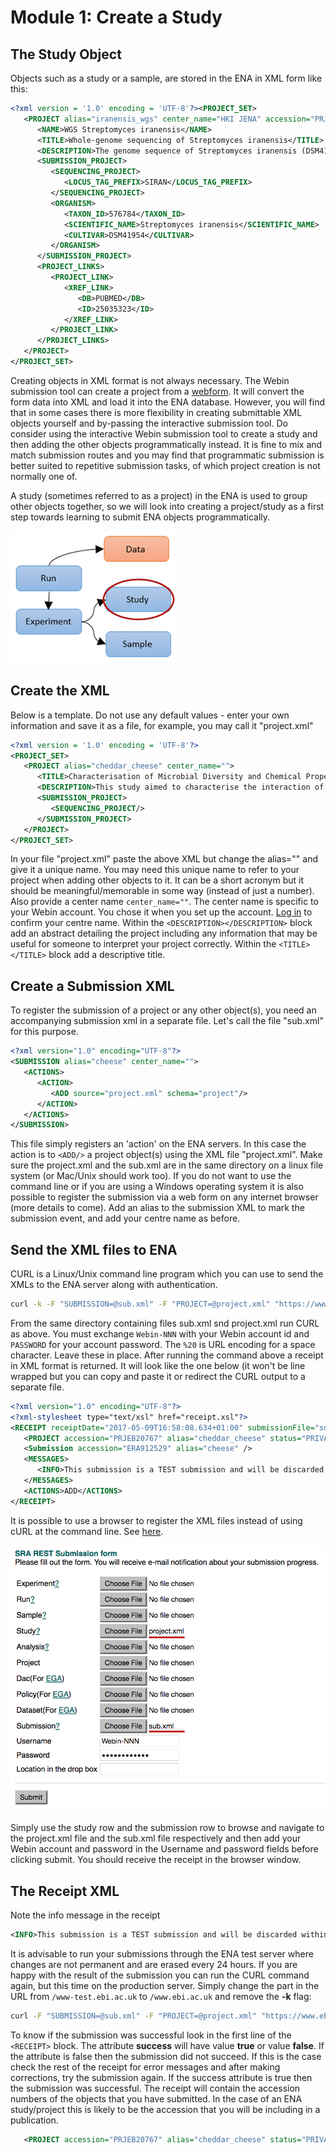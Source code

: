 # Module 1: Create a Study

## The Study Object

Objects such as a study or a sample, are stored in the ENA in XML form like this:

```xml
<?xml version = '1.0' encoding = 'UTF-8'?><PROJECT_SET>
   <PROJECT alias="iranensis_wgs" center_name="HKI JENA" accession="PRJEB5932">
      <NAME>WGS Streptomyces iranensis</NAME>
      <TITLE>Whole-genome sequencing of Streptomyces iranensis</TITLE>
      <DESCRIPTION>The genome sequence of Streptomyces iranensis (DSM41954) was obtained using Illumina HiSeq2000. The genome was assembled using a hybrid assembly approach based on Velvet and Newbler. The resulting genome has been annotated with a specific focus on secondary metabolite gene clusters.</DESCRIPTION>
      <SUBMISSION_PROJECT>
         <SEQUENCING_PROJECT>
            <LOCUS_TAG_PREFIX>SIRAN</LOCUS_TAG_PREFIX>
         </SEQUENCING_PROJECT>
         <ORGANISM>
            <TAXON_ID>576784</TAXON_ID>
            <SCIENTIFIC_NAME>Streptomyces iranensis</SCIENTIFIC_NAME>
            <CULTIVAR>DSM41954</CULTIVAR>
         </ORGANISM>
      </SUBMISSION_PROJECT>
      <PROJECT_LINKS>
         <PROJECT_LINK>
            <XREF_LINK>
               <DB>PUBMED</DB>
               <ID>25035323</ID>
            </XREF_LINK>
         </PROJECT_LINK>
      </PROJECT_LINKS>
   </PROJECT>
</PROJECT_SET>
```

Creating objects in XML format is not always necessary. The Webin submission tool can create a project from a <a href="./mod_02.html">webform</a>. It will convert the form data into XML and load it into the ENA database. However, you will find that in some cases there is more flexibility in creating submittable XML objects yourself and by-passing the interactive submission tool. Do consider using the interactive Webin submission tool to create a study and then adding the other objects programmatically instead. It is fine to mix and match submission routes and you may find that programmatic submission is better suited to repetitive submission tasks, of which project creation is not normally one of.

<!-- [webform](/mod_02.html) does not work -->

A study (sometimes referred to as a project) in the ENA is used to group other objects together, so we will look into creating a project/study as a first step towards learning to submit ENA objects programmatically.

![ENA Data Model](images/prog_01_p01.png) <!-- {:height="100px" width="100px"}  does not work. if no need to resize it's fine. had to explicitly resize image-->
<!-- <img src="_images/prog_01_p01.png" width="300" height="250" align="middle"/> problem: size adjustment works but sphinx does not copy over new image when it is not called using markdown syntax. also align="middle" does not work -->

## Create the XML

Below is a template. Do not use any default values - enter your own information and save it as a file, for example, you may call it "project.xml"

```xml
<?xml version = '1.0' encoding = 'UTF-8'?>
<PROJECT_SET>
   <PROJECT alias="cheddar_cheese" center_name="">
      <TITLE>Characterisation of Microbial Diversity and Chemical Properties of Cheddar Cheese Prepared from Heat-treated Milk</TITLE>
      <DESCRIPTION>This study aimed to characterise the interaction of microbial diversity and chemical properties of Cheddar cheese after three different heat treatments of milk</DESCRIPTION>
      <SUBMISSION_PROJECT>
         <SEQUENCING_PROJECT/>
      </SUBMISSION_PROJECT>
   </PROJECT>
</PROJECT_SET>
```

In your file "project.xml" paste the above XML but change the alias="" and give it a unique name. You may need this unique name to refer to your project when adding other objects to it. It can be a short acronym but it should be meaningful/memorable in some way (instead of just a number).
Also provide a center name `center_name=""`.
The center name is specific to your Webin account. You chose it when you set up the account. [Log in](https://wwwdev.ebi.ac.uk/ena/submit/sra/#submissions) to confirm your centre name. Within the `<DESCRIPTION></DESCRIPTION>` block add an abstract detailing the project including any information that may be useful for someone to interpret your project correctly. Within the `<TITLE></TITLE>` block add a descriptive title. 


## Create a Submission XML

To register the submission of a project or any other object(s), you need an accompanying submission xml in a separate file. Let's call the file "sub.xml" for this purpose. 

```xml
<?xml version="1.0" encoding="UTF-8"?>
<SUBMISSION alias="cheese" center_name="">
   <ACTIONS>
      <ACTION>
         <ADD source="project.xml" schema="project"/>
      </ACTION>
   </ACTIONS>
</SUBMISSION>
```

This file simply registers an 'action' on the ENA servers. In this case the action is to `<ADD/>` a project object(s) using the XML file "project.xml". Make sure the project.xml and the sub.xml are in the same directory on a linux file system (or Mac/Unix should work too). If you do not want to use the command line or if you are using a Windows operating system it is also possible to register the submission via a web form on any internet browser (more details to come). Add an alias to the submission XML to mark the submission event, and add your centre name as before.

## Send the XML files to ENA

CURL is a Linux/Unix command line program which you can use to send the XMLs to the ENA server along with authentication.

```bash
curl -k -F "SUBMISSION=@sub.xml" -F "PROJECT=@project.xml" "https://www-test.ebi.ac.uk/ena/submit/drop-box/submit/?auth=ENA%20Webin-NNN%20PASSWORD"
```

From the same directory containing files sub.xml snd project.xml run CURL as above. You must exchange `Webin-NNN` with your Webin account id and `PASSWORD` for your account password. The `%20` is URL encoding for a space character. Leave these in place. After running the command above a receipt in XML format is returned. It will look like the one below (it won't be line wrapped but you can copy and paste it or redirect the CURL output to a separate file.


```xml
<?xml version="1.0" encoding="UTF-8"?>
<?xml-stylesheet type="text/xsl" href="receipt.xsl"?>
<RECEIPT receiptDate="2017-05-09T16:58:08.634+01:00" submissionFile="sub.xml" success="true">
   <PROJECT accession="PRJEB20767" alias="cheddar_cheese" status="PRIVATE" />
   <Submission accession="ERA912529" alias="cheese" />
   <MESSAGES>
      <INFO>This submission is a TEST submission and will be discarded within 24 hours</INFO>
   </MESSAGES>
   <ACTIONS>ADD</ACTIONS>
</RECEIPT>
```

It is possible to use a browser to register the XML files instead of using cURL at the command line. See [here](https://www-test.ebi.ac.uk/ena/submit/restsubmit.html).
 
![Submission web form](images/prog_01_p02.png) 

Simply use the study row and the submission row to browse and navigate to the project.xml file and the sub.xml file respectively and then add your Webin account and password in the Username and password fields before clicking submit. You should receive the receipt in the browser window.

## The Receipt XML

Note the info message in the receipt
```xml
<INFO>This submission is a TEST submission and will be discarded within 24 hours</INFO>
```
It is advisable to run your submissions through the ENA test server where changes are not permanent and are erased every 24 hours. If you are happy with the result of the submission you can run the CURL command again, but this time on the production server. Simply change the part in the URL from `/www-test.ebi.ac.uk` to `/www.ebi.ac.uk` and remove the **-k** flag:

```bash
curl -F "SUBMISSION=@sub.xml" -F "PROJECT=@project.xml" "https://www.ebi.ac.uk/ena/submit/drop-box/submit/?auth=ENA%20Webin-NNN%20PASSWORD"
```

To know if the submission was successful look in the first line of the `<RECEIPT>` block. The attribute **success** will have value **true** or value **false**. If the attribute is false then the submission did not succeed. If this is the case check the rest of the receipt for error messages and after making corrections, try the submission again. If the success attribute is true then the submission was successful. The receipt will contain the accession numbers of the objects that you have submitted. In the case of an ENA study/project this is likely to be the accession that you will be including in a publication.

```xml
   <PROJECT accession="PRJEB20767" alias="cheddar_cheese" status="PRIVATE" />
```

